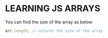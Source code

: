 # LEARNING JS ARRAYS
You can find the size of the array as below
```javascript
arr.length; // returns the size of the array
```
